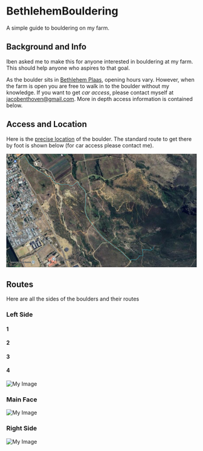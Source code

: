 # BethlehemBouldering

A simple guide to bouldering on my farm.

## Background and Info

Iben asked me to make this for anyone interested in bouldering at my farm. This should help anyone who aspires to that goal.

As the boulder sits in [Bethlehem Plaas](https://maps.app.goo.gl/TPZWeMC4AntFpdBFA), opening hours vary. However, when the farm is open you are free to walk in to the boulder without my knowledge. If you want to get *car access*, please contact myself at <jacobenthoven@gmail.com>. More in depth access information is contained below.

## Access and Location

Here is the [precise location](https://maps.app.goo.gl/9GXsPRcMXdio4FMZ6) of the boulder. The standard route to get there by foot is shown below (for car access please contact me).

![My Image](./assets/route.png)

## Routes

Here are all the sides of the boulders and their routes

### Left Side

#### 1

#### 2

#### 3

#### 4

![My Image](./assets/left.png)

### Main Face

![My Image](./assets/main.png)

### Right Side

![My Image](./assets/right.png)
